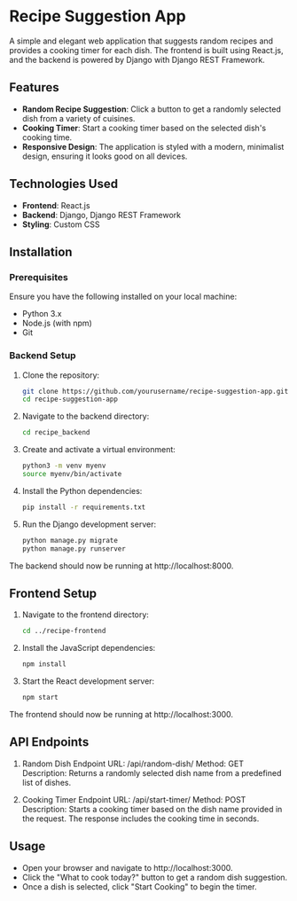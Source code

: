 # Recipe Suggestion App

A simple and elegant web application that suggests random recipes and provides a cooking timer for each dish. The frontend is built using React.js, and the backend is powered by Django with Django REST Framework.

## Features

- **Random Recipe Suggestion**: Click a button to get a randomly selected dish from a variety of cuisines.
- **Cooking Timer**: Start a cooking timer based on the selected dish's cooking time.
- **Responsive Design**: The application is styled with a modern, minimalist design, ensuring it looks good on all devices.

## Technologies Used

- **Frontend**: React.js
- **Backend**: Django, Django REST Framework
- **Styling**: Custom CSS

## Installation

### Prerequisites

Ensure you have the following installed on your local machine:

- Python 3.x
- Node.js (with npm)
- Git

### Backend Setup

1. Clone the repository:

   ```bash
   git clone https://github.com/yourusername/recipe-suggestion-app.git
   cd recipe-suggestion-app

2. Navigate to the backend directory:
    
    ```bash
    cd recipe_backend

3. Create and activate a virtual environment:

    ```bash
    python3 -m venv myenv
    source myenv/bin/activate


4. Install the Python dependencies:

    ```bash
    pip install -r requirements.txt


5. Run the Django development server:

    ```bash
    python manage.py migrate
    python manage.py runserver


The backend should now be running at http://localhost:8000.


## Frontend Setup

1. Navigate to the frontend directory:

    ```bash
    cd ../recipe-frontend

2. Install the JavaScript dependencies:

    ```bash
    npm install


3. Start the React development server:

    ```bash
    npm start


The frontend should now be running at http://localhost:3000.


## API Endpoints
1. Random Dish Endpoint
URL: /api/random-dish/
Method: GET
Description: Returns a randomly selected dish name from a predefined list of dishes.

2. Cooking Timer Endpoint
URL: /api/start-timer/
Method: POST
Description: Starts a cooking timer based on the dish name provided in the request. The response includes the cooking time in seconds.

## Usage
- Open your browser and navigate to http://localhost:3000.
- Click the "What to cook today?" button to get a random dish suggestion.
- Once a dish is selected, click "Start Cooking" to begin the timer.